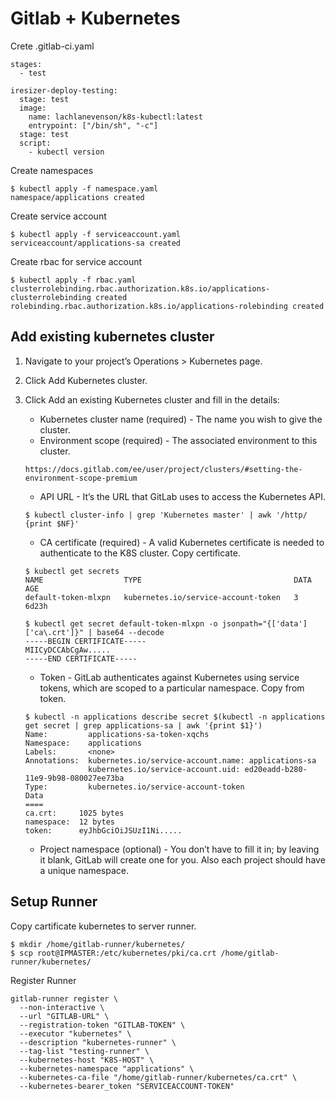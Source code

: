 # Gitlab + Kubernetes #

Crete .gitlab-ci.yaml
~~~~
stages:
  - test
  
iresizer-deploy-testing:
  stage: test
  image:
    name: lachlanevenson/k8s-kubectl:latest
    entrypoint: ["/bin/sh", "-c"]
  stage: test
  script:
    - kubectl version
~~~~

Create namespaces
~~~~
$ kubectl apply -f namespace.yaml
namespace/applications created
~~~~

Create service account
~~~~
$ kubectl apply -f serviceaccount.yaml
serviceaccount/applications-sa created
~~~~

Create rbac for service account
~~~~
$ kubectl apply -f rbac.yaml
clusterrolebinding.rbac.authorization.k8s.io/applications-clusterrolebinding created
rolebinding.rbac.authorization.k8s.io/applications-rolebinding created
~~~~

## Add existing kubernetes cluster ##
1. Navigate to your project’s Operations > Kubernetes page.
2. Click Add Kubernetes cluster.
3. Click Add an existing Kubernetes cluster and fill in the details:
   - Kubernetes cluster name (required) - The name you wish to give the cluster.
   - Environment scope (required) - The associated environment to this cluster.
   ~~~~
   https://docs.gitlab.com/ee/user/project/clusters/#setting-the-environment-scope-premium
   ~~~~

   - API URL - It’s the URL that GitLab uses to access the Kubernetes API. 
   ~~~~
   $ kubectl cluster-info | grep 'Kubernetes master' | awk '/http/ {print $NF}'
   ~~~~

   - CA certificate (required) - A valid Kubernetes certificate is needed to authenticate to the K8S cluster.
   Copy certificate.
   ~~~~
   $ kubectl get secrets
   NAME                  TYPE                                  DATA   AGE
   default-token-mlxpn   kubernetes.io/service-account-token   3      6d23h

   $ kubectl get secret default-token-mlxpn -o jsonpath="{['data']['ca\.crt']}" | base64 --decode
   -----BEGIN CERTIFICATE-----
   MIICyDCCAbCgAw.....
   -----END CERTIFICATE-----
   ~~~~

   - Token - GitLab authenticates against Kubernetes using service tokens, which are scoped to a particular namespace.
   Copy from token.
   ~~~~
   $ kubectl -n applications describe secret $(kubectl -n applications get secret | grep applications-sa | awk '{print $1}')
   Name:         applications-sa-token-xqchs
   Namespace:    applications
   Labels:       <none>
   Annotations:  kubernetes.io/service-account.name: applications-sa
                 kubernetes.io/service-account.uid: ed20eadd-b280-11e9-9b98-080027ee73ba   
   Type:         kubernetes.io/service-account-token   
   Data
   ====
   ca.crt:     1025 bytes
   namespace:  12 bytes
   token:      eyJhbGciOiJSUzI1Ni.....
   ~~~~

   - Project namespace (optional) - You don’t have to fill it in; by leaving it blank, GitLab will create one for you. Also each project should have a unique namespace.

## Setup Runner ##
Copy cartificate kubernetes to server runner.
~~~~
$ mkdir /home/gitlab-runner/kubernetes/
$ scp root@IPMASTER:/etc/kubernetes/pki/ca.crt /home/gitlab-runner/kubernetes/
~~~~

Register Runner
~~~~
gitlab-runner register \
  --non-interactive \
  --url "GITLAB-URL" \
  --registration-token "GITLAB-TOKEN" \
  --executor "kubernetes" \
  --description "kubernetes-runner" \
  --tag-list "testing-runner" \
  --kubernetes-host "K8S-HOST" \
  --kubernetes-namespace "applications" \
  --kubernetes-ca-file "/home/gitlab-runner/kubernetes/ca.crt" \
  --kubernetes-bearer_token "SERVICEACCOUNT-TOKEN"
~~~~